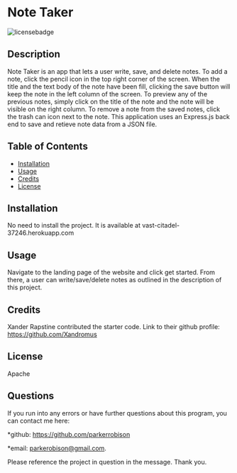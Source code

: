 # Note Taker

  ![licensebadge](https://img.shields.io/badge/license-Apache-blue)

  ## Description 
  
  Note Taker is an app that lets a user write, save, and delete notes. To add a note, click the pencil icon in the top right corner of the screen. When the title and the text body of the note have been fill, clicking the save button will keep the note in the left column of the screen. To preview any of the previous notes, simply click on the title of the note and the note will be visible on the right column. To remove a note from the saved notes, click the trash can icon next to the note. This application uses an Express.js back end to save and retieve note data from a JSON file. 
  
  
  ## Table of Contents
  
  * [Installation](#installation)
  * [Usage](#usage)
  * [Credits](#credits)
  * [License](#license)
  

  ## Installation
  
  No need to install the project. It is available at vast-citadel-37246.herokuapp.com
  
  ## Usage 

  Navigate to the landing page of the website and click get started. From there, a user can write/save/delete notes as outlined in the description of this project.
  
  ## Credits
  
  Xander Rapstine contributed the starter code. Link to their github profile: https://github.com/Xandromus
   
  ## License

  Apache

  ## Questions
  If you run into any errors or have further questions about this program, you can contact me here: 

  *github: https://github.com/parkerrobison 

  *email: parkerobison@gmail.com.

  Please reference the project in question in the message. Thank you.